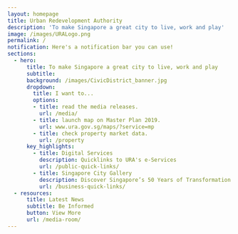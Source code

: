 ```yaml
---
layout: homepage
title: Urban Redevelopment Authority
description: 'To make Singapore a great city to live, work and play'
image: /images/URALogo.png
permalink: /
notification: Here's a notification bar you can use!
sections:
  - hero:
      title: To make Singapore a great city to live, work and play
      subtitle: 
      background: /images/CivicDistrict_banner.jpg
      dropdown:
        title: I want to...
        options:
        - title: read the media releases.
          url: /media/
        - title: launch map on Master Plan 2019.
          url: www.ura.gov.sg/maps/?service=mp
        - title: check property market data.
          url: /property
      key_highlights:
        - title: Digital Services
          description: Quicklinks to URA's e-Services
          url: /public-quick-links/
        - title: Singapore City Gallery
          description: Discover Singapore’s 50 Years of Transformation
          url: /business-quick-links/
  - resources:
      title: Latest News
      subtitle: Be Informed
      button: View More
      url: /media-room/
---
```

